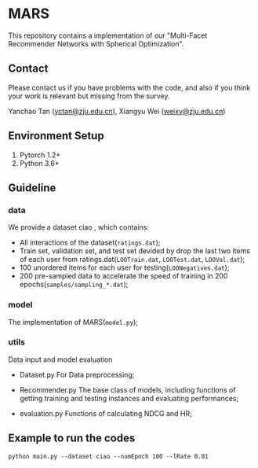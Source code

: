 # MARS
This repository contains a implementation of our "Multi-Facet Recommender Networks with Spherical Optimization".

## Contact

Please contact us if you have problems with the code, and also if you think your work is relevant but missing from the survey.

Yanchao Tan (yctan@zju.edu.cn), Xiangyu Wei (weixy@zju.edu.cn)

## Environment Setup
1. Pytorch 1.2+
2. Python 3.6+

## Guideline

### data

We provide a dataset ciao , which contains:

- All interactions of the dataset(```ratings.dat```);
- Train set, validation set, and test set devided by drop the last two items of each user from ratings.dat(```LOOTrain.dat```, ```LOOTest.dat```, ```LOOVal.dat```);
- 100 unordered items for each user for testing(```LOONegatives.dat```);
- 200 pre-sampled data to accelerate the speed of training in 200 epochs(```samples/sampling_*.dat```);

### model

The implementation of MARS(```model.py```); 

### utils

Data input and model evaluation

- Dataset.py For Data preprocessing;

- Recommender.py The base class of models, including functions of getting training and testing instances and evaluating performances;

- evaluation.py Functions of calculating NDCG and HR;

## Example to run the codes
```
python main.py --dataset ciao --numEpoch 100 --lRate 0.01
```
